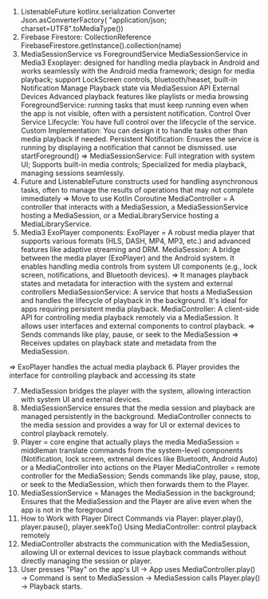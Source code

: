 1. ListenableFuture
kotlinx.serialization Converter
Json.asConverterFactory(
"application/json; charset=UTF8".toMediaType())
2. Firebase Firestore: CollectionReference
FirebaseFirestore.getInstance().collection(name)
3. MediaSessionService vs ForegroundService
MediaSessionService in Media3 Exoplayer: designed for handling media playback in Android and works seamlessly
with the Android media framework; design for media playback;
support LockScreen controls, bluetooth/heaset,
built-in Notification
Manage Playback state via MediaSession API
External Devices
Advanced playback features like playlists or media browsing
ForegroundService: running tasks that must keep running even when the app is not visible, often with a
persistent notification.
Control Over Service Lifecycle: You have full control over the lifecycle of the service.
Custom Implementation: You can design it to handle tasks other than media playback if needed.
Persistent Notification: Ensures the service is running by displaying a notification that cannot be dismissed.
use startForeground()
=> MediaSessionService: Full integration with system UI; Supports built-in media controls; Specialized for media playback,
managing sessions seamlessly.
4. Future and ListenableFuture
constructs used for handling asynchronous tasks, often to manage the results of operations that may not complete
immediately
=> Move to use Kotlin Coroutine
MediaController = A controller that interacts with a MediaSession, a MediaSessionService hosting a MediaSession,
or a MediaLibraryService hosting a MediaLibraryService.
5. Media3 ExoPlayer components:
ExoPlayer = A robust media player that supports various formats (HLS, DASH, MP4, MP3, etc.) and advanced features
like adaptive streaming and DRM.
MediaSession: A bridge between the media player (ExoPlayer) and the Android system. It enables handling media
controls from system UI components (e.g., lock screen, notifications, and Bluetooth devices).
=> It manages playback states and metadata for interaction with the system and external controllers
MediaSessionService: A service that hosts a MediaSession and handles the lifecycle of playback in the background.
It's ideal for apps requiring persistent media playback.
MediaController: A client-side API for controlling media playback remotely via a MediaSession.
It allows user interfaces and external components to control playback.
=> Sends commands like play, pause, or seek to the MediaSession
=> Receives updates on playback state and metadata from the MediaSession.

=> ExoPlayer handles the actual media playback
6. Player provides the interface for controlling playback and accessing its state

7. MediaSession bridges the player with the system, allowing interaction with system UI and external devices.
8. MediaSessionService ensures that the media session and playback are managed persistently in the background.
MediaController connects to the media session and provides a way for UI or external devices to control playback remotely.
9. Player = core engine that actually plays the media
MediaSession = middleman translate commands from the system-level components (Notification, lock screen, extrenal devices
like Bluetooth, Android Auto) or a MediaController into actions on the Player
MediaController = remote controller for the MediaSession; Sends commands like play, pause, stop, or seek to the
MediaSession, which then forwards them to the Player.
10. MediaSessionService = Manages the MediaSession in the background; Ensures that the MediaSession and the Player are alive
even when the app is not in the foreground
11. How to Work with Player
Direct Commands via Player: player.play(), player.pause(), player.seekTo()
Using MediaController: control playback remotely
12. MediaController abstracts the communication with the MediaSession, allowing UI or external devices to issue playback
commands without directly managing the session or player.
13. User presses "Play" on the app's UI → App uses MediaController.play() → Command is sent to MediaSession → MediaSession calls Player.play() → Playback starts.